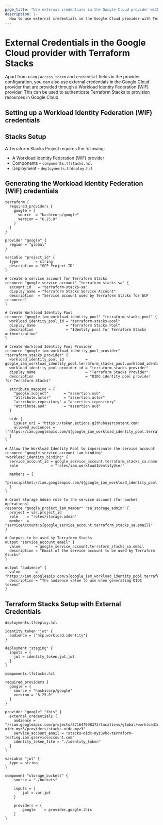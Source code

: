 ```yaml
---
page_title: "Use external credentials in the Google Cloud provider with Terraform Stacks"
description: |-
  How to use external credentials in the Google Cloud provider with Terraform Stacks
---
```


# External Credentials in the Google Cloud provider with Terraform Stacks

Apart from using `access_token` and `credential` fields in the provider configuration, you can also use external credentials in the Google Cloud provider that are provided through a Workload Identity Federation (WIF) provider. This can be used to authenticate Terraform Stacks to provision resources in Google Cloud.

## Setting up a Workload Identity Federation (WIF) credentials

## Stacks Setup

A Terraform Stacks Project requires the following:

- A Workload Identity Federation (WIF) provider
- Components - `components.tfstacks.hcl`
- Deployment - `deployments.tfdeploy.hcl`

## Generating the Workload Identity Federation (WIF) credentials

```hcl
terraform {
  required_providers {
    google = {
      source  = "hashicorp/google"
      version = "6.25.0"
    }
  }
}

provider "google" {
  region = "global"
}

variable "project_id" {
  type        = string
  description = "GCP Project ID"
}

# Create a service account for Terraform Stacks
resource "google_service_account" "terraform_stacks_sa" {
  account_id   = "terraform-stacks-sa"
  display_name = "Terraform Stacks Service Account"
  description  = "Service account used by Terraform Stacks for GCP resources"
}

# Create Workload Identity Pool
resource "google_iam_workload_identity_pool" "terraform_stacks_pool" {
  workload_identity_pool_id = "terraform-stacks-pool"
  display_name              = "Terraform Stacks Pool"
  description               = "Identity pool for Terraform Stacks authentication"
}

# Create Workload Identity Pool Provider
resource "google_iam_workload_identity_pool_provider" "terraform_stacks_provider" {
  workload_identity_pool_id          = google_iam_workload_identity_pool.terraform_stacks_pool.workload_identity_pool_id
  workload_identity_pool_provider_id = "terraform-stacks-provider"
  display_name                       = "Terraform Stacks Provider"
  description                        = "OIDC identity pool provider for Terraform Stacks"
  
  attribute_mapping = {
    "google.subject"       = "assertion.sub"
    "attribute.actor"      = "assertion.actor"
    "attribute.repository" = "assertion.repository"
    "attribute.aud"        = "assertion.aud"
  }

  oidc {
    issuer_uri = "https://token.actions.githubusercontent.com"
    allowed_audiences = ["https://iam.googleapis.com/${google_iam_workload_identity_pool.terraform_stacks_pool.name}"]
  }
}

# Allow the Workload Identity Pool to impersonate the service account
resource "google_service_account_iam_binding" "workload_identity_binding" {
  service_account_id = google_service_account.terraform_stacks_sa.name
  role               = "roles/iam.workloadIdentityUser"
  
  members = [
    "principalSet://iam.googleapis.com/${google_iam_workload_identity_pool.terraform_stacks_pool.name}/*"
  ]
}

# Grant Storage Admin role to the service account (for bucket operations)
resource "google_project_iam_member" "sa_storage_admin" {
  project = var.project_id
  role    = "roles/storage.admin"
  member  = "serviceAccount:${google_service_account.terraform_stacks_sa.email}"
}

# Outputs to be used by Terraform Stacks
output "service_account_email" {
  value       = google_service_account.terraform_stacks_sa.email
  description = "Email of the service account to be used by Terraform Stacks"
}

output "audience" {
  value       = "https://iam.googleapis.com/${google_iam_workload_identity_pool.terraform_stacks_pool.name}"
  description = "The audience value to use when generating OIDC tokens"
}
```

## Terraform Stacks Setup with External Credentials

`deployments.tfdeploy.hcl`
```hcl
identity_token "jwt" {
  audience = ["hcp.workload.identity"]
}

deployment "staging" {
  inputs = {
    jwt = identity_token.jwt.jwt
  }
}
```

`components.tfstacks.hcl`
```hcl
required_providers {
  google = {
    source = "hashicorp/google"
    version = "6.25.0"
  }
}

provider "google" "this" {
  external_credentials {
    audience = "//iam.googleapis.com/projects/871647908372/locations/global/workloadIdentityPools/stacks-oidc-myz3/providers/stacks-oidc-myz3"
    service_account_email = "stacks-oidc-myz3@hc-terraform-testing.iam.gserviceaccount.com"
    identity_token_file = "./identity_token"
  }
}

variable "jwt" {
  type = string
}

component "storage_buckets" {
    source = "./buckets"

    inputs = {
        jwt = var.jwt
    }

    providers = {
        google    = provider.google.this
    }
}
```